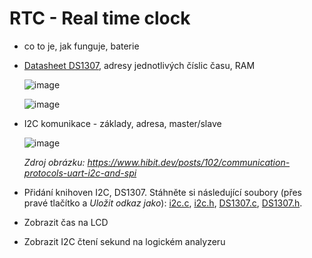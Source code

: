 # RTC - Real time clock

- co to je, jak funguje, baterie
- [Datasheet DS1307](https://www.analog.com/media/en/technical-documentation/data-sheets/ds1307.pdf), adresy jednotlivých číslic času, RAM

  ![image](https://github.com/user-attachments/assets/2f3c9eff-5ce0-4b2c-924a-f4c49438c906)
  
    ![image](https://github.com/user-attachments/assets/0fc05e64-ce7f-473a-a149-af28a7b3443b)

- I2C komunikace - základy, adresa, master/slave
  
    ![image](https://github.com/user-attachments/assets/abc6c42b-abeb-4a6f-a850-ca47433e5dd9)
  
  *Zdroj obrázku: https://www.hibit.dev/posts/102/communication-protocols-uart-i2c-and-spi*

- Přidání knihoven I2C, DS1307.  Stáhněte si následující soubory (přes pravé tlačítko a *Uložit odkaz jako*): [i2c.c](files/i2c.c),  [i2c.h](files/i2c.h), [DS1307.c](files/DS1307.c), [DS1307.h](files/DS1307.h).
- Zobrazit čas na LCD
- Zobrazit I2C čtení sekund na logickém analyzeru
